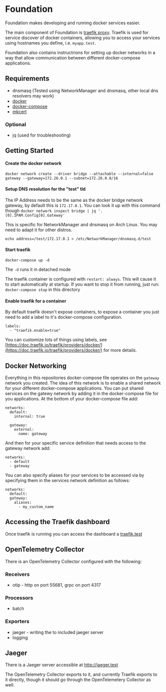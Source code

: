 # Foundation

Foundation makes developing and running docker services easier. 

The main component of Foundation is 
[traefik proxy](https://doc.traefik.io/traefik/). Traefik is used for service discover of docker containers, allowing
you to access your services using hostnames you define, i.e. `myapp.test`.

Foundation also contains instructrions for setting up docker networks in a way that allow communication between different
docker-compose applications.

## Requirements

* dnsmasq (Tested using NetworkManager and dnsmasq, other local dns resolvers may work)
* [docker](https://docs.docker.com/get-docker/)
* [docker-compose](https://docs.docker.com/compose/install/)
* [mkcert](https://github.com/FiloSottile/mkcert)

### Optional

* jq (used for troubleshooting)

## Getting Started

#### Create the docker network

```
docker network create --driver bridge --attachable --internal=false gateway --gateway=172.26.0.1 --subnet=172.26.0.0/16
```

#### Setup DNS resolution for the "test" tld

The IP Address needs to be the same as the docker bridge network gateway, by default this is `172.17.0.1`. You can look
it up with this command though `docker network inspect bridge | jq '.[0].IPAM.Config[0].Gateway'`

This is specific for NetworkManager and dnsmasq on Arch Linux. You may need to adapt it for other distros.

`echo address=/test/172.17.0.1 > /etc/NetworkManager/dnsmasq.d/test`

#### Start traefik

`docker-compose up -d`

The `-d` runs it in detached mode

The traefik container is configured with `restart: always`. This will cause it to start automatically at startup. If you
want to stop it from running, just run: `docker-compose stop` in this directory

#### Enable traefik for a container

By default traefik doesn't expose containers, to expose a container you just need to
add a label to it's docker-compose configuration.

```
labels:
  - "traefik.enable=true"
```

You can customize lots of things using labels, see
[https://doc.traefik.io/traefik/providers/docker/](https://doc.traefik.io/traefik/providers/docker/) for more details.

## Docker Networking

Everything in this repositories docker-compose file operates on the `gateway` network
you created. The idea of this network is to enable a shared network for your different
docker-compose applications. You can put shared services on the gatewy network by adding it in the docker-compose file for you applications. At the bottom of your docker-compose file add:

```
networks:
  default:
    internal: true
  
  gateway:
    external:
      name: gateway
```

And then for your specific service definition that needs access to the gateway network add:

```
networks:
  - default
  - gateway
```

You can also specify aliases for your services to be accessed via by specifying them
in the services network definition as follows:

```
networks:
  default:
  gateway:
    aliases:
      - my_custom_name
```


## Accessing the Traefik dashboard

Once traefik is running you can access the dashboard a [traefik.test](http://traefik.test)

## OpenTelemetry Collector

There is an OpenTelemetry Collector configured with the following:

### Receivers

 * otlp - http on port 55681, grpc on port 4317

### Processors

 * batch

### Exporters

 * jaeger - writing the to included jaeger server
 * logging

## Jaeger

There is a Jaeger server accessible at http://jaeger.test

The OpenTelemetry Collector exports to it, and currently Traefik exports to it directly, though it should go through the OpenTelemetery Collector as well.
